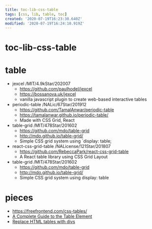 ```yaml
---
title: toc-lib-css-table
tags: [css, lib, table, toc]
created: '2020-07-19T16:23:30.640Z'
modified: '2020-07-19T16:24:10.919Z'
---
```


# toc-lib-css-table

# table

- jexcel /MIT/4.9kStar/202007
  - https://github.com/paulhodel/jexcel
  - https://bossanova.uk/jexcel
  - vanilla javascript plugin to create web-based interactive tables
- periodic-table /NALic/67Star/201912
  - https://github.com/TamalAnwar/periodic-table
  - https://tamalanwar.github.io/periodic-table/
  - Made with CSS Grid, React
- table-grid /MIT/478Star/201602
  - https://github.com/mdo/table-grid
  - http://mdo.github.io/table-grid/
  - Simple CSS grid system using `display: table; 
- react-css-grid-table /NALicense/121Star/201807
  - https://github.com/RebeccaPark/react-css-grid-table
  - A React table library using CSS Grid Layout
- table-grid /MIT/478Star/201602
  - https://github.com/mdo/table-grid
  - http://mdo.github.io/table-grid/
  - Simple CSS grid system using display: table

# pieces

- https://freefrontend.com/css-tables/
- [A Complete Guide to the Table Element](https://css-tricks.com/complete-guide-table-element/)
- [Replace HTML tables with divs](https://html-cleaner.com/features/replace-html-table-tags-with-divs/)
